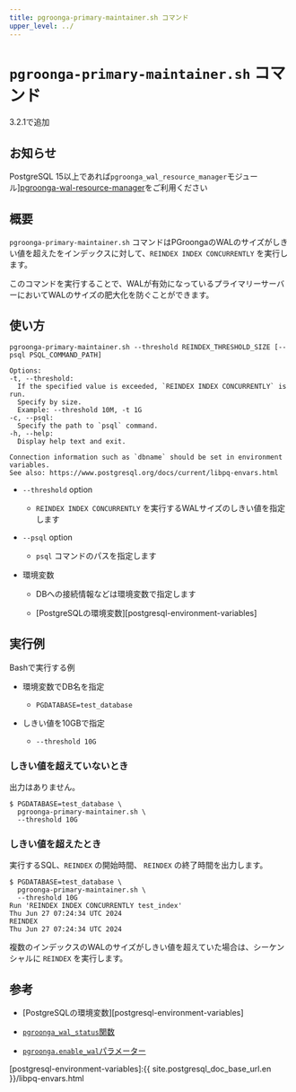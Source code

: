 ```yaml
---
title: pgroonga-primary-maintainer.sh コマンド
upper_level: ../
---
```


# `pgroonga-primary-maintainer.sh` コマンド

3.2.1で追加

## お知らせ

PostgreSQL 15以上であれば`pgroonga_wal_resource_manager`モジュール][pgroonga-wal-resource-manager]をご利用ください

## 概要

`pgroonga-primary-maintainer.sh` コマンドはPGroongaのWALのサイズがしきい値を超えたをインデックスに対して、`REINDEX INDEX CONCURRENTLY` を実行します。

このコマンドを実行することで、WALが有効になっているプライマリーサーバーにおいてWALのサイズの肥大化を防ぐことができます。

## 使い方

```
pgroonga-primary-maintainer.sh --threshold REINDEX_THRESHOLD_SIZE [--psql PSQL_COMMAND_PATH]

Options:
-t, --threshold:
  If the specified value is exceeded, `REINDEX INDEX CONCURRENTLY` is run.
  Specify by size.
  Example: --threshold 10M, -t 1G
-c, --psql:
  Specify the path to `psql` command.
-h, --help:
  Display help text and exit.

Connection information such as `dbname` should be set in environment variables.
See also: https://www.postgresql.org/docs/current/libpq-envars.html
```

* `--threshold` option

  * `REINDEX INDEX CONCURRENTLY` を実行するWALサイズのしきい値を指定します

* `--psql` option

  * `psql` コマンドのパスを指定します

* 環境変数

  * DBへの接続情報などは環境変数で指定します

  * [PostgreSQLの環境変数][postgresql-environment-variables]

## 実行例

Bashで実行する例

* 環境変数でDB名を指定

  * `PGDATABASE=test_database`

* しきい値を10GBで指定

  * `--threshold 10G`

### しきい値を超えていないとき

出力はありません。

```console
$ PGDATABASE=test_database \
  pgroonga-primary-maintainer.sh \
  --threshold 10G
```

### しきい値を超えたとき

実行するSQL、`REINDEX` の開始時間、 `REINDEX` の終了時間を出力します。

```console
$ PGDATABASE=test_database \
  pgroonga-primary-maintainer.sh \
  --threshold 10G
Run 'REINDEX INDEX CONCURRENTLY test_index'
Thu Jun 27 07:24:34 UTC 2024
REINDEX
Thu Jun 27 07:24:34 UTC 2024
```

複数のインデックスのWALのサイズがしきい値を超えていた場合は、シーケンシャルに `REINDEX` を実行します。

## 参考

  * [PostgreSQLの環境変数][postgresql-environment-variables]

  * [`pgroonga_wal_status`関数][wal-status]

  * [`pgroonga.enable_wal`パラメーター][enable-wal]

[enable-wal]:../parameters/enable-wal.html

[pgroonga-wal-resource-manager]:../modules/pgroonga-wal-resource-manager.html

[postgresql-environment-variables]:{{ site.postgresql_doc_base_url.en }}/libpq-envars.html

[wal-status]:pgroonga-wal-status.html
